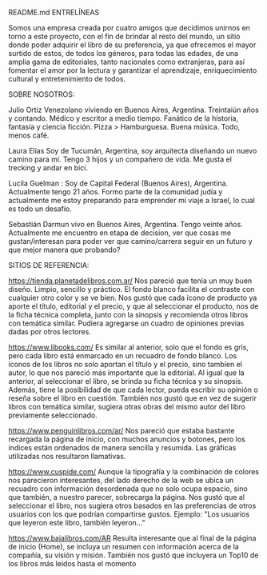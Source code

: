 README.md
ENTRELÍNEAS

Somos una empresa creada por cuatro amigos que decidimos unirnos en torno a este proyecto, con el fin de brindar al resto del mundo, un sitio donde poder adquirir el libro de su preferencia, ya que ofrecemos el mayor surtido de estos, de todos los géneros, para todas las edades, de una amplia gama de editoriales, tanto nacionales como extranjeras, para así fomentar el amor por la lectura y garantizar el aprendizaje, enriquecimiento cultural y entretenimiento de todos.

SOBRE NOSOTROS:

Julio Ortiz Venezolano viviendo en Buenos Aires, Argentina. Treintaiún años y contando. Médico y escritor a medio tiempo. Fanático de la historia, fantasía y ciencia ficción. Pizza > Hamburguesa. Buena música. Todo, menos café.

Laura Elías Soy de Tucumán, Argentina, soy arquitecta diseñando un nuevo camino para mí. Tengo 3 hijos y un compañero de vida. Me gusta el trecking y andar en bici.

Lucila Guelman : Soy de Capital Federal (Buenos Aires), Argentina. Actualmente tengo 21 años. Formo parte de la comunidad judía y actualmente me estoy preparando para emprender mi viaje a Israel, lo cual es todo un desafío.

Sebastián Darmun vivo en Buenos Aires, Argentina. Tengo veinte años. Actualmente me encuentro en etapa de decision, ver que cosas me gustan/interesan para poder ver que camino/carrera seguir en un futuro y que mejor manera que probando?

SITIOS DE REFERENCIA:

https://tienda.planetadelibros.com.ar/ Nos pareció que tenía un muy buen diseño. Limpio, sencillo y práctico. El fondo blanco facilita el contraste con cualquier otro color y se ve bien. Nos gustó que cada ícono de producto ya aporte el título, editorial y el precio, y que al seleccionar el producto, nos de la ficha técnica completa, junto con la sinopsis y recomienda otros libros con temática similar. Pudiera agregarse un cuadro de opiniones previas dadas por otros lectores.

https://www.libooks.com/ Es similar al anterior, solo que el fondo es gris, pero cada libro está enmarcado en un recuadro de fondo blanco. Los íconos de los libros no solo aportan el título y el precio, sino tambíen el autor, lo que nos pareció más importante que la editorial. Al igual que la anterior, al seleccionar el libro, se brinda su ficha técnica y su sinopsis. Además, tiene la posibilidad de que cada lector, pueda escribir su opinión o reseña sobre el libro en cuestión. También nos gustó que en vez de sugerir libros con temática similar, sugiera otras obras del mismo autor del libro previamente seleccionado.

https://www.penguinlibros.com/ar/ Nos pareció que estaba bastante recargada la página de inicio, con muchos anuncios y botones, pero los índices están ordenados de manera sencilla y resumida. Las gráficas utilizadas nos resultaron llamativas.

https://www.cuspide.com/ Aunque la tipografía y la combinación de colores nos parecieron interesantes, del lado derecho de la web se ubica un recuadro con información desordenada que no solo ocupa espacio, sino que también, a nuestro parecer, sobrecarga la página. Nos gustó que al seleccionar el libro, nos sugiera otros basados en las preferencias de otros usuarios con los que podrían compartirse gustos. Ejemplo: "Los usuarios que leyeron este libro, también leyeron..."

https://www.bajalibros.com/AR Resulta interesante que al final de la página de inicio (Home), se incluya un resumen con información acerca de la compañía, su visión y misión. También nos gustó que incluyera un Top10 de los libros más leídos hasta el momento
